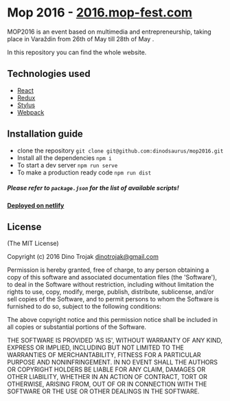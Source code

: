 # Mop 2016 - [2016.mop-fest.com](http://2016.mop-fest.com)

MOP2016 is an event based on multimedia and entrepreneurship, taking place in Varaždin from 26th of May till 28th of May  .

In this repository you can find the whole website.
## Technologies used
* [React](https://facebook.github.io/react/)
* [Redux](https://github.com/reactjs/redux)
* [Stylus](http://stylus-lang.com/)
* [Webpack](https://webpack.github.io/)

## Installation guide
* clone the repository `git clone git@github.com:dinodsaurus/mop2016.git`
* Install all the dependencies `npm i`
* To start a dev server `npm run serve`
* To make a production ready code `npm run dist`

##### Please refer to `package.json` for the list of available scripts!

#### [Deployed on netlify](https://app.netlify.com)


## License

(The MIT License)

Copyright (c) 2016 Dino Trojak dinotrojak@gmail.com

Permission is hereby granted, free of charge, to any person obtaining a copy of this software and associated documentation files (the 'Software'), to deal in the Software without restriction, including without limitation the rights to use, copy, modify, merge, publish, distribute, sublicense, and/or sell copies of the Software, and to permit persons to whom the Software is furnished to do so, subject to the following conditions:

The above copyright notice and this permission notice shall be included in all copies or substantial portions of the Software.

THE SOFTWARE IS PROVIDED 'AS IS', WITHOUT WARRANTY OF ANY KIND, EXPRESS OR IMPLIED, INCLUDING BUT NOT LIMITED TO THE WARRANTIES OF MERCHANTABILITY, FITNESS FOR A PARTICULAR PURPOSE AND NONINFRINGEMENT. IN NO EVENT SHALL THE AUTHORS OR COPYRIGHT HOLDERS BE LIABLE FOR ANY CLAIM, DAMAGES OR OTHER LIABILITY, WHETHER IN AN ACTION OF CONTRACT, TORT OR OTHERWISE, ARISING FROM, OUT OF OR IN CONNECTION WITH THE SOFTWARE OR THE USE OR OTHER DEALINGS IN THE SOFTWARE.
